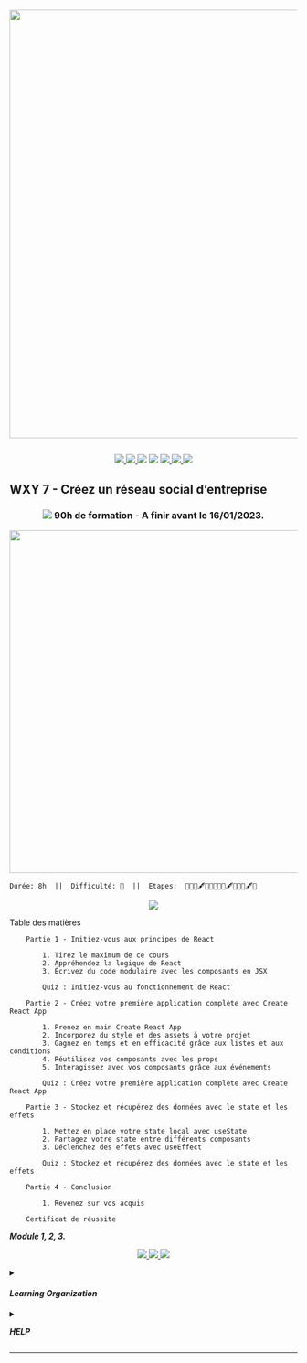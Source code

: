 # <p align="center"><a href="https://github.com/franckdun/Learning-plan_Openclassroom"><img src="https://img.shields.io/badge/🏠-🎓%20 L'Intéligence Artificielle 2023%20🎓-8E24AA" width="750" ></a></p>

<p align="center">
<!-- mail -->
<a href="https://mail.google.com/mail/u/0/#label/Openclassrooms"> <img src="https://img.shields.io/badge/📬-MAIL-7451eb"  >
<!-- Agenda -->
<a href="https://calendar.google.com/calendar/u/0/r/month/2022/7/1?pli=1"> <img src="https://img.shields.io/badge/📆-AGENDA-7451eb"  >
<!-- taches -->
<a href="https://github.com/franckdun/Learning-plan_Openclassrooms/issues?q=is%3Aopen+is%3Aissue+project%3Afranckdun%2F5+sort%3Acreated-asc"> <img src="https://img.shields.io/badge/📌-ALL ISSUES-7451eb" ></a>
<!-- projet -->
<a href="https://github.com/users/franckdun/projects/5"> <img src="https://img.shields.io/badge/🪙-PROJECT-7451eb" ></a>
<!-- progression -->
<a href="https://github.com/franckdun/Learning-plan/milestones?direction=asc&sort=due_date&state=open"><img src="https://img.shields.io/badge/💎-LEARNING%20PLAN-7451eb" > </a>
<!-- statistiques -->
<a href="https://wakatime.com/projects/Learning-plan_Open"><img src="https://img.shields.io/badge/📈-Wakatime-7451eb" > </a>
<!-- LEARN GALERY -->
<a href="https://github.com/franckdun/Learn-GALERY"><img src="https://img.shields.io/badge/Learn-Galery-ffc944" width="#" height="#" ></a></p>

<!-- Partie 5 ////////////////////////////////////////////////////////////////////////////////////////////////////////////////////////// -->

## WXY 7 - Créez un réseau social d’entreprise	
	
### <p align="center"><a href="https://github.com/franckdun/Learning-plan_Openclassrooms/issues?q=is%3Aopen+is%3Aissue+project%3Afranckdun%2F5+mil"> <img src="https://img.shields.io/badge/📌-Issues-8E24AA"></a>&#32; 90h de formation - A finir avant le 16/01/2023.</p> 

<p align="center"><a href="https://openclassrooms.com/fr/courses/7008001-debutez-avec-react"> <img src="https://img.shields.io/badge/MODULE_1- Débutez avec React -8E24AA" width="600"> </a></p>

	
	Durée: 8h  ||  Difficulté: 🥑  ||  Etapes:  📌📌📌🖋📌📌📌📌📌🖋📌📌📌🖋📌
	
	
<p align="center"><a href="https://mega.nz/file/lc413YxA#6sqj1AyRJpi5jXDGzun2cSQiscJKqcF-i4qLKeqKZbw"><img src="https://img.shields.io/badge/Toute les Videos du cours-Mega-ff002f"></a></p>

	
Table des matières

```	
    Partie 1 - Initiez-vous aux principes de React

        1. Tirez le maximum de ce cours
        2. Appréhendez la logique de React
        3. Écrivez du code modulaire avec les composants en JSX

        Quiz : Initiez-vous au fonctionnement de React
```
	
```	
    Partie 2 - Créez votre première application complète avec Create React App

        1. Prenez en main Create React App
        2. Incorporez du style et des assets à votre projet
        3. Gagnez en temps et en efficacité grâce aux listes et aux conditions
        4. Réutilisez vos composants avec les props
        5. Interagissez avec vos composants grâce aux événements

        Quiz : Créez votre première application complète avec Create React App
```
	
```	
    Partie 3 - Stockez et récupérez des données avec le state et les effets

        1. Mettez en place votre state local avec useState
        2. Partagez votre state entre différents composants
        3. Déclenchez des effets avec useEffect

        Quiz : Stockez et récupérez des données avec le state et les effets
```
	
```	
    Partie 4 - Conclusion

        1. Revenez sur vos acquis 
```
	
```	
    Certificat de réussite 
```










<summary><p align="left"><em><strong>Module 1, 2, 3.</strong></em></p></summary>


<p align="center"><a href="https://openclassrooms.com/fr/courses/7008001-debutez-avec-react"> <img src="https://img.shields.io/badge/Go%20to-MODULE_1-8E24AA"> </a><a href="https://github.com/franckdun/Open_Projet-7_Module-2"> <img src="https://img.shields.io/badge/Go%20to-MODULE_2-8E24AA"> </a><a href="https://github.com/franckdun/Open_Projet-7_Module-3"> <img src="https://img.shields.io/badge/Go%20to-MODULE_3-8E24AA"> </a></p>
	
	
		
		


<!-- ORGANISATION ///////////////////////////////////////////////////////////////////////////////////////////////////////////// -->	
	
<details><summary><h4><em><strong>Learning Organization</strong></em></h4></summary>
	
<p>la règle est tres simple, remplacez les 📌 epingles par des 🪙 pieces en réalisant les taches 
	pour gagner des 💎 diamands</p>	
		
```
Difficulté
		🍓 - Fraise signale le module facile a exécuter.
		🥑 - Avocat signale le module de difficulté moyenne.
	
Progression
		📌 - Epingle indique le nombre de leçons ou chapitres de chaques module.
		🖋  - Quiz aide à vous évaluer.
		>   - Flèche indique le niveau de la progression en cours.
	
Acquisition
		🪙 - Pièce signale la réussite d'un module effectué.
		💎 - Diamant signale la réussite d'une Partie effectuées.

🏆 - signale la réussite de toutes les Parties.
```	
</details>

<!-- HELP //////////////////////////////////////////////////////////////////////////////////////////////////////////////////// -->
	
<details><summary><p align="left"><em><strong>HELP</strong></em></p></summary>	

<p> <img src="https://github.com/franckdun/Learning-plan_Openclassrooms/blob/main/Formation/Programme_de_Formation/Img/Armel.jpg" width="50"> N'ésiter pas, demandez-moi ; </p>

``` https://openclassrooms.com/fr/mp/nouveau/armel-ajavon-1 ``` </p>

[![Documentation milestones](https://img.shields.io/badge/Doc-Milestones-blue?logo=github&logoColor=white)](https://docs.github.com/en/issues/using-labels-and-milestones-to-track-work/creating-and-editing-milestones-for-issues-and-pull-requests) Pour avoir de l'aide sur le fonctionnement des milestones.

<p align="left"><a href="https://www.zenhub.com/"> <img src="https://img.shields.io/badge/-zenhub-4f57f9?style=for-the-badge&labelColor=white&logo=zenhub&logoColor=4f57f9"> </a>Pour travailler en équipe.</p>

</details>

---

